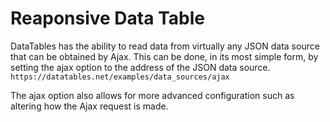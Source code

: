 # Reaponsive Data Table

DataTables has the ability to read data from virtually any JSON data source that can be obtained by Ajax. 
This can be done, in its most simple form, by setting the ajax option to the address of the JSON data source.
``https://datatables.net/examples/data_sources/ajax``

The ajax option also allows for more advanced configuration such as altering how the Ajax request is made. 
